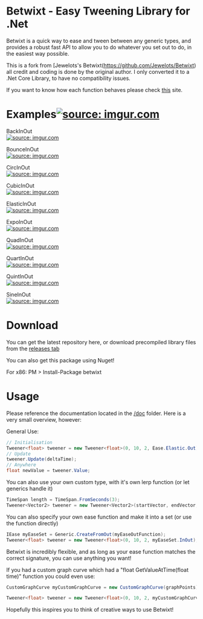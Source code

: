 Betwixt - Easy Tweening Library for .Net
============================

Betwixt is a quick way to ease and tween between any generic types, and provides a robust fast API to allow you to do
whatever you set out to do, in the easiest way possible.

This is a fork from [Jewelots's Betwixt(https://github.com/Jewelots/Betwixt) all credit and coding is done by the original author.
I only converted it to a .Net Core Library, to have no compatibility issues.

If you want to  know how each function behaves please check [this](https://easings.net/) site.

# Examples<a href="https://imgur.com/waNyRiQ"><img src="https://i.imgur.com/waNyRiQ.mp4" title="source: imgur.com" /></a>

BackInOut  
<a href="https://imgur.com/HKZiMrC"><img src="https://i.imgur.com/HKZiMrC.gif" title="source: imgur.com" /></a>

BounceInOut  
<a href="https://imgur.com/uFGIf3u"><img src="https://i.imgur.com/uFGIf3u.gif" title="source: imgur.com" /></a>

CircInOut  
<a href="https://imgur.com/crKTRbs"><img src="https://i.imgur.com/crKTRbs.gif" title="source: imgur.com" /></a>

CubicInOut  
<a href="https://imgur.com/mOcFJSQ"><img src="https://i.imgur.com/mOcFJSQ.gif" title="source: imgur.com" /></a>

ElasticInOut  
<a href="https://imgur.com/ZbRWWqr"><img src="https://i.imgur.com/ZbRWWqr.gif" title="source: imgur.com" /></a>

ExpoInOut  
<a href="https://imgur.com/926vquL"><img src="https://i.imgur.com/926vquL.gif" title="source: imgur.com" /></a>

QuadInOut  
<a href="https://imgur.com/Jlur3RF"><img src="https://i.imgur.com/Jlur3RF.gif" title="source: imgur.com" /></a>

QuartInOut  
<a href="https://imgur.com/je9WqiW"><img src="https://i.imgur.com/je9WqiW.gif" title="source: imgur.com" /></a>

QuintInOut  
<a href="https://imgur.com/COhYIvF"><img src="https://i.imgur.com/COhYIvF.gif" title="source: imgur.com" /></a>

SineInOut  
<a href="https://imgur.com/VUoGFuE"><img src="https://i.imgur.com/VUoGFuE.gif" title="source: imgur.com" /></a>

# Download

You can get the latest repository here, or download precompiled library files from the [releases tab](https://github.com/Jewelots/Betwixt/releases)

You can also get this package using Nuget!

For x86: PM > Install-Package betwixt

# Usage

Please reference the documentation located in the [/doc](/doc) folder. Here is a very small overview, however:

General Use:
```csharp
// Initialisation
Tweener<float> tweener = new Tweener<float>(0, 10, 2, Ease.Elastic.Out);
// Update
tweener.Update(deltaTime);
// Anywhere
float newValue = tweener.Value;
```


You can also use your own custom type, with it's own lerp function (or let generics handle it)

```csharp
TimeSpan length = TimeSpan.FromSeconds(3);
Tweener<Vector2> tweener = new Tweener<Vector2>(startVector, endVector, length, Ease.Linear, Vector2.Lerp);
```


You can also specify your own ease function and make it into a set (or use the function directly)

```csharp
IEase myEaseSet = Generic.CreateFromOut(myEaseOutFunction);
Tweener<float> tweener = new Tweener<float>(0, 10, 2, myEaseSet.InOut);
```


Betwixt is incredibly flexible, and as long as your ease function matches the correct signature, you can use anything you want!

If you had a custom graph curve which had a "float GetValueAtTime(float time)" function you could even use:

```csharp
CustomGraphCurve myCustomGraphCurve = new CustomGraphCurve(graphPoints);

Tweener<float> tweener = new Tweener<float>(0, 10, 2, myCustomGraphCurve.GetValueAtTime);
```


Hopefully this inspires you to think of creative ways to use Betwixt!
